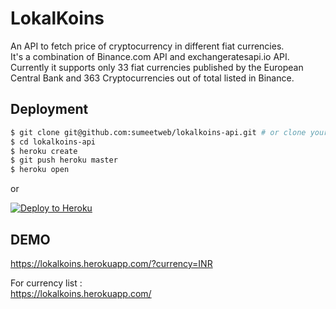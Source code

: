# LokalKoins
An API to fetch price of cryptocurrency in different fiat currencies.  
It's  a combination of Binance.com API and exchangeratesapi.io API.  
Currently it supports only 33 fiat currencies published by the European Central Bank and 363 Cryptocurrencies out of total listed in Binance.  

## Deployment
```sh
$ git clone git@github.com:sumeetweb/lokalkoins-api.git # or clone your own fork
$ cd lokalkoins-api
$ heroku create
$ git push heroku master
$ heroku open
```

or

[![Deploy to Heroku](https://www.herokucdn.com/deploy/button.png)](https://heroku.com/deploy)

## DEMO
https://lokalkoins.herokuapp.com/?currency=INR
  
For currency list :  
https://lokalkoins.herokuapp.com/
